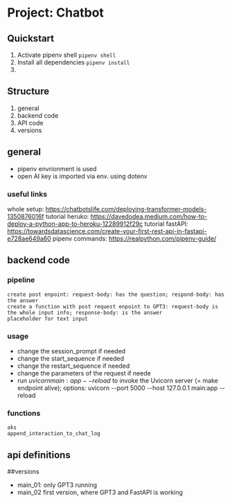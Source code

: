 # Project: Chatbot

## Quickstart
1. Activate pipenv shell `pipenv shell`
2. Install all dependencies `pipenv install`
3. 

## Structure
1. general
2. backend code
3. API code
4. versions

## general
- pipenv envrionment is used 
- open AI key is imported via env. using dotenv

### useful links
whole setup: https://chatbotslife.com/deploying-transformer-models-1350876016f
tutorial heruko: https://davedodea.medium.com/how-to-deploy-a-python-app-to-heroku-12289912f29c
tutorial fastAPI: https://towardsdatascience.com/create-your-first-rest-api-in-fastapi-e728ae649a60
pipenv commands: https://realpython.com/pipenv-guide/

## backend code
### pipeline
    create post enpoint: request-body: has the question; respond-body: has the answer
    create a function with post request enpoint to GPT3: request-body is the whole input info; response-body: is the answer 
    placeholder for text input
### usage
- change the session_prompt if needed
- change the start_sequence if needed 
- change the restart_sequence if needed 
- change the parameters of the request if neede
- run $uvicorn main:app --reload$ to invoke the Uvicorn server (= make endpoint alive); options: uvicorn --port 5000 --host 127.0.0.1 main:app --reload

### functions
    aks
    append_interaction_to_chat_log


## api definitions

##versions
- main_01: only GPT3 running
- main_02   first version, where GPT3 and FastAPI is working
